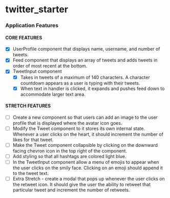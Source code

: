 # twitter_starter
### Application Features
#### CORE FEATURES
- [x] UserProfile component that displays name, username, and number of tweets.
- [x] Feed component that displays an array of tweets and adds tweets in order of most recent at the bottom.
- [x] TweetInput component
    - [x] Takes in tweets of a maximum of 140 characters. A character countdown appears as a user is typing with their tweets.
    - [x] When text in handler is clicked, it expands and pushes feed down to accommodate larger text area.
#### STRETCH FEATURES
- [ ] Create a new component so that users can add an image to the user profile that is displayed where the avatar icon goes.
- [ ] Modify the Tweet component to it stores its own internal state. Whenever a user clicks on the heart, it should increment the number of likes for that tweet.
- [ ] Make the Tweet component collapsible by clicking on the downward facing chevron icon in the top right of the component.
- [ ] Add styling so that all hashtags are colored light blue.
- [ ] In the TweetInput component allow a menu of emojis to appear when the user clicks on the smily face. Clicking on an emoji should append it to the tweet text.
- [ ] Extra Stretch - create a modal that pops up whenever the user clicks on the retweet icon. It should give the user the ability to retweet that particular tweet and increment the number of retweets.
